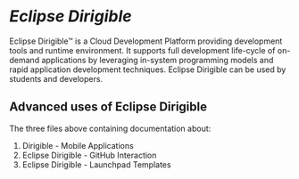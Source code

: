 # <i>Eclipse Dirigible</i> 

Eclipse Dirigible™ is a Cloud Development Platform providing development tools and runtime environment. It supports full development life-cycle of on-demand applications by leveraging in-system programming models and rapid application development techniques. Eclipse Dirigible can be used by students and developers.

## Advanced uses of Eclipse Dirigible

The three files above containing documentation about:
1. Dirigible - Mobile Applications
2. Eclipse Dirigible - GitHub Interaction
3. Eclipse Dirigible - Launchpad Templates
